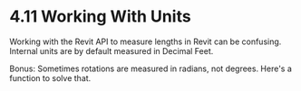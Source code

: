 # 4.11 Working With Units

Working with the Revit API to measure lengths in Revit can be confusing. Internal units are by default measured in Decimal Feet.

Bonus: Sometimes rotations are measured in radians, not degrees. Here's a function to solve that. 



